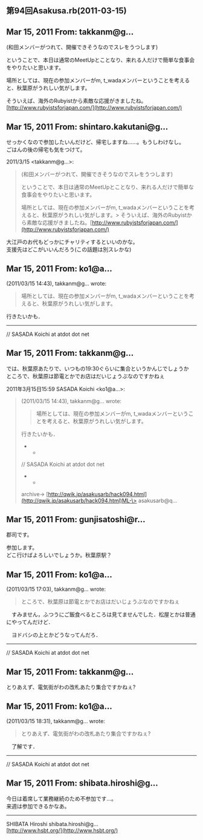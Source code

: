 ## 第94回Asakusa.rb(2011-03-15)

## Mar 15, 2011 From: takkanm@g...

(和田メンバーがつれて、開催できそうなのでスレをうつします)

ということで、本日は通常のMeetUpとことなり、来れる人だけで簡単な食事会をやりたいと思います。

場所としては、現在の参加メンバーがm, t\_wadaメンバーということを考えると、秋葉原がうれしい気がします。

そういえば、海外のRubyistから素敵な応援がきましたね。  
[http://www.rubyistsforjapan.com/](http://www.rubyistsforjapan.com/)

## Mar 15, 2011 From: shintaro.kakutani@g...

せっかくなので参加したいんだけど、帰宅しますね……。もうしわけなし。  
ごはんの後の帰宅も気をつけて。

2011/3/15 \<takkanm@g...\>:

> (和田メンバーがつれて、開催できそうなのでスレをうつします)
> 
> ということで、本日は通常のMeetUpとことなり、来れる人だけで簡単な食事会をやりたいと思います。
> 
> 場所としては、現在の参加メンバーがm, t\_wadaメンバーということを考えると、秋葉原がうれしい気がします。> そういえば、海外のRubyistから素敵な応援がきましたね。[http://www.rubyistsforjapan.com/](http://www.rubyistsforjapan.com/)

大江戸のお代もどっかにチャリティするといいのかな。  
支援先はどこがいいんだろう(この話題は別スレかな)

## Mar 15, 2011 From: ko1@a...

(2011/03/15 14:43), takkanm@g... wrote:

> 場所としては、現在の参加メンバーがm, t\_wadaメンバーということを考えると、秋葉原がうれしい気がします。

行きたいかも．

* * *

// SASADA Koichi at atdot dot net

## Mar 15, 2011 From: takkanm@g...

では、秋葉原あたりで、いつもの19:30ぐらいに集合というかんじでしょうか  
ところで、秋葉原は節電とかでお店はだいじょうぶなのですかねぇ

2011年3月15日15:59 SASADA Koichi \<ko1@a...\>:

> (2011/03/15 14:43), takkanm@g... wrote:
> 
> > 場所としては、現在の参加メンバーがm, t\_wadaメンバーということを考えると、秋葉原がうれしい気がします。
> 
> 行きたいかも．
> 
> - -
> 
> // SASADA Koichi at atdot dot net
> 
> - -
> 
> archive-\> [http://qwik.jp/asakusarb/hack094.html](http://qwik.jp/asakusarb/hack094.html)ML-\> asakusarb@q...
## Mar 15, 2011 From: gunjisatoshi@r...

郡司です。

参加します。  
どこ行けばよろしいでしょうか。秋葉原駅？

## Mar 15, 2011 From: ko1@a...

(2011/03/15 17:03), takkanm@g... wrote:

> ところで、秋葉原は節電とかでお店はだいじょうぶなのですかねぇ

　すみません，ふつうにご飯食べるところは見てませんでした．松屋とかは普通  
にやってんだけど．

　ヨドバシの上とかどうなってんだろ．

* * *

// SASADA Koichi at atdot dot net

## Mar 15, 2011 From: takkanm@g...

とりあえず、電気街がわの改札あたり集合ですかねぇ?

## Mar 15, 2011 From: ko1@a...

(2011/03/15 18:31), takkanm@g... wrote:

> とりあえず、電気街がわの改札あたり集合ですかねぇ?

　了解です．

* * *

// SASADA Koichi at atdot dot net

## Mar 15, 2011 From: shibata.hiroshi@g...

今日は着席して業務継続のため不参加です…。  
来週は参加できるかなあ。

* * *

SHIBATA Hiroshi shibata.hiroshi@g...  
[http://www.hsbt.org/](http://www.hsbt.org/)

